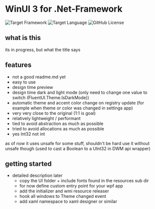﻿# WinUI 3 for .Net-Framework

![Target Framework](https://img.shields.io/badge/.Net_Framework-4.8.1-green)
![Target Language](https://img.shields.io/badge/C%23_-12.0-green)
![GitHub License](https://img.shields.io/badge/License-GLP--2.0-blue)

## what is this

its in progress, but what the title says

## features

- not a good readme.md yet
- easy to use
- design time preview
- design time dark and light mode (only need to change one value to switch (FluentUI.Theme.IsDarkMode)) 
- automatic theme and accent color change on registry update (for example when theme or color was changed in settings app)
- very very close to the original (1:1 is goal)
- relatively lightweight / performant
- tied to avoid abstraction as much as possible
- tried to avoid allocations as much as possible
- yes Int32 not int

as of now it uses unsafe for some stuff, shouldn't be hard use it without unsafe though (used to cast a Boolean to a UInt32 in DWM api wrapper)

## getting started

- detailed description later
	- copy the UI folder + include fonts found in the resources sub dir 
	- for now define custom entry point for your wpf app
	- add the initializer and wmi resource releaser
	- hook all windows to Theme changed event
	- add xaml namespace to xaml designer or similar
